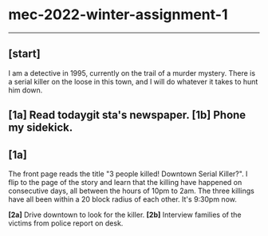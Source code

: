 # mec-2022-winter-assignment-1
---
## [start]
I am a detective in 1995, currently on the trail of a murder mystery. There is a serial killer on the loose in this town, and I will do whatever it takes to hunt him down.

**[1a]** Read todaygit sta's newspaper.
**[1b]** Phone my sidekick.
---
## [1a]
The front page reads the title "3 people killed! Downtown Serial Killer?". I flip to the page of the story and learn that the killing have happened on consecutive days, all between the hours of 10pm to 2am. The three killings have all been within a 20 block radius of each other. It's 9:30pm  now.

**[2a]** Drive downtown to look for the killer.
**[2b]** Interview families of the victims from police report on desk.